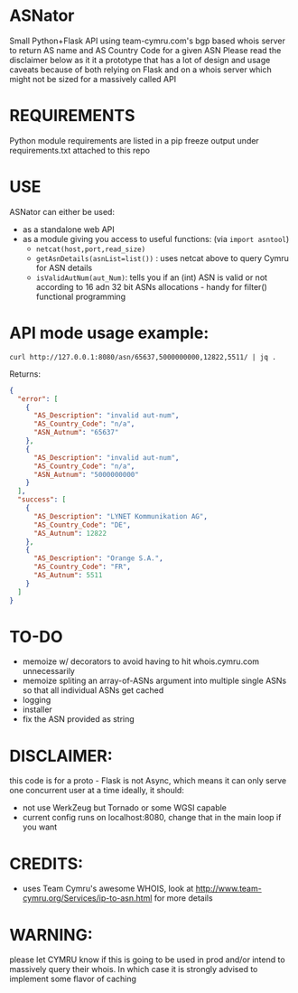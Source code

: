 ASNator
=======

Small Python+Flask API using team-cymru.com's bgp based whois server to return AS name and AS Country Code for a given ASN
Please read the disclaimer below as it it a prototype that has a lot of design and usage caveats because of both relying on Flask and on a whois server which might not be sized for a massively called API

# REQUIREMENTS
Python module requirements are listed in a pip freeze output under requirements.txt attached to this repo

# USE
ASNator can either be used:
- as a standalone web API
- as a module giving you access to useful functions: (via ```import asntool```)
	- ```netcat(host,port,read_size)```
	- ```getAsnDetails(asnList=list())``` : uses netcat above to query Cymru for ASN details
	- ```isValidAutNum(aut_Num)```: tells you if an (int) ASN is valid or not according to 16 adn 32 bit ASNs allocations - handy for filter() functional programming 

# API mode usage example:
```curl http://127.0.0.1:8080/asn/65637,5000000000,12822,5511/ | jq .```

Returns:
```json
{
  "error": [
    {
      "AS_Description": "invalid aut-num",
      "AS_Country_Code": "n/a",
      "ASN_Autnum": "65637"
    },
    {
      "AS_Description": "invalid aut-num",
      "AS_Country_Code": "n/a",
      "ASN_Autnum": "5000000000"
    }
  ],
  "success": [
    {
      "AS_Description": "LYNET Kommunikation AG",
      "AS_Country_Code": "DE",
      "AS_Autnum": 12822
    },
    {
      "AS_Description": "Orange S.A.",
      "AS_Country_Code": "FR",
      "AS_Autnum": 5511
    }
  ]
}
```
 


# TO-DO
- memoize w/ decorators to avoid having to hit whois.cymru.com unnecessarily
- memoize spliting an array-of-ASNs argument into multiple single ASNs so that all individual ASNs get cached
- logging
- installer
- fix the ASN provided as string

# DISCLAIMER: 
this code is for a proto - Flask is not Async, which means it can only serve one concurrent user at a time
ideally, it should:
- not use WerkZeug but Tornado or some WGSI capable
- current config runs on localhost:8080, change that in the main loop if you want

# CREDITS:
-  uses Team Cymru's awesome WHOIS, look at http://www.team-cymru.org/Services/ip-to-asn.html for more details

# WARNING: 
please let CYMRU know if this is going to be used in prod and/or intend to massively query their whois.
In which case it is strongly advised to implement some flavor of caching

